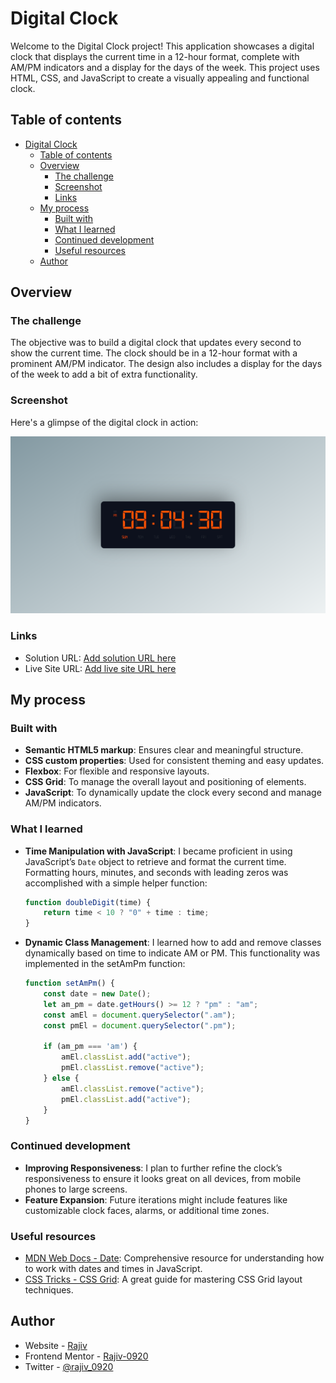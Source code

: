 # Digital Clock

Welcome to the Digital Clock project! This application showcases a digital clock that displays the current time in a 12-hour format, complete with AM/PM indicators and a display for the days of the week. This project uses HTML, CSS, and JavaScript to create a visually appealing and functional clock.

## Table of contents

- [Digital Clock](#digital-clock)
  - [Table of contents](#table-of-contents)
  - [Overview](#overview)
    - [The challenge](#the-challenge)
    - [Screenshot](#screenshot)
    - [Links](#links)
  - [My process](#my-process)
    - [Built with](#built-with)
    - [What I learned](#what-i-learned)
    - [Continued development](#continued-development)
    - [Useful resources](#useful-resources)
  - [Author](#author)

## Overview

### The challenge

The objective was to build a digital clock that updates every second to show the current time. The clock should be in a 12-hour format with a prominent AM/PM indicator. The design also includes a display for the days of the week to add a bit of extra functionality.

### Screenshot

Here's a glimpse of the digital clock in action:

![Digit Clock Preview](./design/image.png)

### Links

- Solution URL: [Add solution URL here](https://github.com/Rajiv-0920/Digital-Clock.git)
- Live Site URL: [Add live site URL here](https://rajiv-0920.github.io/Degital-Clock/)

## My process

### Built with

- **Semantic HTML5 markup**: Ensures clear and meaningful structure.
- **CSS custom properties**: Used for consistent theming and easy updates.
- **Flexbox**: For flexible and responsive layouts.
- **CSS Grid**: To manage the overall layout and positioning of elements.
- **JavaScript**: To dynamically update the clock every second and manage AM/PM indicators.

### What I learned

- **Time Manipulation with JavaScript**: I became proficient in using JavaScript’s `Date` object to retrieve and format the current time. Formatting hours, minutes, and seconds with leading zeros was accomplished with a simple helper function:
  
  ```js
  function doubleDigit(time) {
      return time < 10 ? "0" + time : time;
  }

- **Dynamic Class Management**: I learned how to add and remove classes dynamically based on time to indicate AM or PM. This functionality was implemented in the setAmPm function:

    ```js
    function setAmPm() {
        const date = new Date();
        let am_pm = date.getHours() >= 12 ? "pm" : "am";
        const amEl = document.querySelector(".am");
        const pmEl = document.querySelector(".pm");

        if (am_pm === 'am') {
            amEl.classList.add("active");
            pmEl.classList.remove("active");
        } else {
            amEl.classList.remove("active");
            pmEl.classList.add("active");
        }
    }
    ```

### Continued development

- **Improving Responsiveness**: I plan to further refine the clock’s responsiveness to ensure it looks great on all devices, from mobile phones to large screens.
- **Feature Expansion**: Future iterations might include features like customizable clock faces, alarms, or additional time zones.

### Useful resources

- [MDN Web Docs - Date](https://developer.mozilla.org/en-US/docs/Web/JavaScript/Reference/Global_Objects/Date): Comprehensive resource for understanding how to work with dates and times in JavaScript.
- [CSS Tricks - CSS Grid](https://css-tricks.com/snippets/css/complete-guide-grid/): A great guide for mastering CSS Grid layout techniques.

## Author

- Website - [Rajiv](https://rajiv-0920.github.io/Portfolio/)
- Frontend Mentor - [Rajiv-0920](https://www.frontendmentor.io/profile/Rajiv-0920)
- Twitter - [@rajiv_0920](https://x.com/Rajiv_0920)
